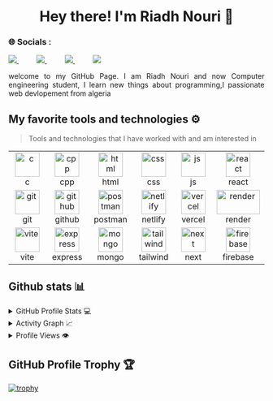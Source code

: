 <div align="center">
<h1> Hey there! I'm Riadh Nouri 👋
</h1>
</div>
<div align="justify">
  <h3>
🌐  Socials :</h3>
<a href="https://www.instagram.com/riadh.nouri/">
<img src="https://img.shields.io/badge/Instagram-%23E4405F.svg?style=for-the-badge&logo=Instagram&logoColor=white">
</a>
&nbsp;&nbsp;&nbsp;&nbsp;&nbsp;&nbsp;&nbsp;&nbsp;
<a href="https://www.linkedin.com/in/riadh-nouri-8107b12b1/">
<img src="https://img.shields.io/badge/Linkedin-%231DA1F2.svg?style=for-the-badge&logo=Linkedin&logoColor=white">
</a>
&nbsp;&nbsp;&nbsp;&nbsp;&nbsp;&nbsp;&nbsp;&nbsp;
<a href="https://discord.com/channels/@me">
<img src="https://img.shields.io/badge/discord-330F63?style=for-the-badge&logo=discord&logoColor=white">
</a>
&nbsp;&nbsp;&nbsp;&nbsp;&nbsp;&nbsp;&nbsp;&nbsp;
<a href="mailto:riadhnouri0502@gmail.com">
<img src="https://img.shields.io/badge/gmail-330F63?style=for-the-badge&logo=gmail&logoColor=white">
</a>

</div>
<p></p>
<p align="justify">
welcome to my GitHub Page. I am Riadh Nouri and now Computer engineering student, I learn new things about programming,I passionate web devlopement from algeria

</p>

## My favorite tools and technologies ⚙️

> Tools and technologies that I have worked with and am interested in

<table>
  <tr>
      <td align="center" width="96">
        <img src="https://skillicons.dev/icons?i=c" width="48" height="48" alt="c" />
      <br>c
    </td>
      <td align="center" width="96">
        <img src="https://skillicons.dev/icons?i=cpp" width="48" height="48" alt="cpp" />
      <br>cpp
    </td>
      <td align="center" width="96">
        <img src="https://skillicons.dev/icons?i=html" width="48" height="48" alt="html" />
      <br>html
    </td>
      <td align="center" width="96">
        <img src="https://skillicons.dev/icons?i=css" width="48" height="48" alt="css" />
      <br>css
    </td>
      <td align="center" width="96">
        <img src="https://skillicons.dev/icons?i=js" width="48" height="48" alt="js" />
      <br>js
    </td>
      <td align="center" width="96">
        <img src="https://skillicons.dev/icons?i=react" width="48" height="48" alt="react" />
      <br>react
    </td>
  </tr>
  <tr>
    <td align="center" width="96">
        <img src="https://skillicons.dev/icons?i=git" width="48" height="48" alt="git" />
      <br>git
    </td>
      <td align="center" width="96">
        <img src="https://skillicons.dev/icons?i=github" width="48" height="48" alt="github" />
      <br>github
    </td>
      <td align="center" width="96">
        <img src="https://skillicons.dev/icons?i=postman" width="48" height="48" alt="postman" />
      <br>postman
    </td>
      <td align="center" width="96">
        <img src="https://skillicons.dev/icons?i=netlify" width="48" height="48" alt="netlify" />
      <br>netlify
    </td>
      <td align="center" width="96">
        <img src="https://skillicons.dev/icons?i=vercel" width="48" height="48" alt="vercel" />
      <br>vercel
    </td>
      <td align="center" width="96">
        <img src="https://img.shields.io/badge/Render-%46E3B7.svg?style=flat&logo=render&logoColor=white)" width="85" height="48" alt="render" />
      <br>render
    </td>
  </tr>
   <tr>
    <td align="center" width="96">
        <img src="https://skillicons.dev/icons?i=vite" width="48" height="48" alt="vite" />
      <br>vite
    </td>
        <td align="center" width="96">
        <img src="https://skillicons.dev/icons?i=express" width="48" height="48" alt="express" />
      <br>express
    </td>
            <td align="center" width="96">
        <img src="https://skillicons.dev/icons?i=mongo" width="48" height="48" alt="mongo" />
      <br>mongo
    </td>
          <td align="center" width="96">
        <img src="https://skillicons.dev/icons?i=tailwind" width="48" height="48" alt="tailwind" />
      <br>tailwind
    </td>
        <td align="center" width="96">
        <img src="https://skillicons.dev/icons?i=next" width="48" height="48" alt="next" />
      <br>next
    </td>
       <td align="center" width="96">
        <img src="https://skillicons.dev/icons?i=firebase" width="48" height="48" alt="firebase" />
      <br>firebase
    </td>
  </tr>
 <tr>
 </tr>
</table>

## Github stats 📊

<details>
  <summary>GitHub Profile Stats 💻</summary>
  <br/>
    <a href="https://github.com/anuraghazra/github-readme-stats"><img alt="RIADH-NOURI's Github Stats" src="https://github-readme-stats.vercel.app/api/?username=RIADH-NOURI&show_icons=true&count_private=true&theme=default&hide_border=true&bg_color=fff&title_color=00E676&icon_color=00E676" height="192px"/></a>
  <a href="https://github.com/anuraghazra/github-readme-stats"><img alt="RIADH-NOURI's Top Languages" src="https://github-readme-stats.vercel.app/api/top-langs/?username=RIADH-NOURI&langs_count=8&layout=compact&theme=default&hide_border=true&bg_color=fff&title_color=000&icon_color=000&hide=Jupyter%20Notebook" height="192px"/></a>
  <br/>
</details>

<details>
  <summary>Activity Graph 📈</summary>
  <br/>

[![Ashutosh's github activity graph](https://github-readme-activity-graph.vercel.app/graph?username=RIADH-NOURI&bg_color=ffffff&color=000000&line=04e61b&point=403d3d&area=true&hide_border=true)](https://github.com/ashutosh00710/github-readme-activity-graph)

</details>


<details>
  <summary>Profile Views 👁️</summary>
  <br/>
  <img src="https://komarev.com/ghpvc/?username=RIADH-NOURI&label=PROFILE+VIEWS&style=for-the-badge&color=brightgreen">

</details>


## GitHub Profile Trophy 🏆

[![trophy](https://github-profile-trophy.vercel.app/?username=RIADH-NOURI&row=1&margin-w=40)](https://github.com/ryo-ma/github-profile-trophy)

